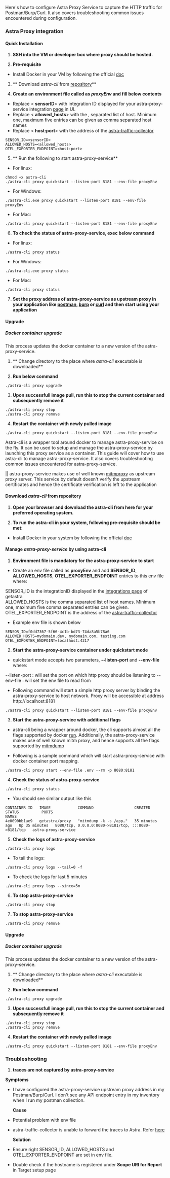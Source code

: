 Here's how to configure Astra Proxy Service to capture the HTTP traffic for Postman/Burp/Curl. It also covers troubleshooting common issues encountered during configuration.

### Astra Proxy integration

#### Quick Installation

1. **SSH into the VM or developer box where proxy should be hosted.**

2. **Pre-requisite**

* Install Docker in your VM by following the official [doc](https://docs.docker.com/engine/install/)

3. ** Download *astra-cli* from [repository]()**

4. **Create an environment file called as *proxyEnv* and fill below contents**

* Replace < **sensorID**> with integration ID displayed for your astra-proxy-service integration [page](https://my.getastra.com/integrations) in UI.
* Replace < **allowed_hosts**> with the , separated list of host. Minimum one, maximum five entries can be given as comma separated host names
* Replace < **host:port**> with the address of the [astra-traffic-collector](https://help.getastra.com/en/article/how-to-setup-astra-traffic-collector-in-vm-1dile2q/?bust=1732789353824)

```
SENSOR_ID=<sensorID>
ALLOWED_HOSTS=<allowed_hosts>
OTEL_EXPORTER_ENDPOINT=<host:port>
```

5. ** Run the following to start astra-proxy-service**

* For linux:
```
chmod +x astra-cli
./astra-cli proxy quickstart --listen-port 8181 --env-file proxyEnv
```

* For Windows:
 
```
./astra-cli.exe proxy quickstart --listen-port 8181 --env-file proxyEnv
```

* For Mac:
```
./astra-cli proxy quickstart --listen-port 8181 --env-file proxyEnv
```

6. **To check the status of astra-proxy-service, exec below command**
* For linux:
```
./astra-cli proxy status
```

* For Windows:
 
```
./astra-cli.exe proxy status
```

* For Mac:
```
./astra-cli proxy status
```

7. **Set the proxy address of astra-proxy-service as upstream proxy in your application like [postman](https://learning.postman.com/docs/getting-started/installation/proxy/), [burp](https://portswigger.net/burp/documentation/desktop/settings/network/connections#upstream-proxy-servers) or [curl](https://www.zenrows.com/blog/curl-proxy#set-up-curl-proxy) and then start using your application**

#### Upgrade

##### Docker container upgrade

This process updates the docker container to a new version of the astra-proxy-service.

1. ** Change directory to the place where *astra-cli* executable is downloaded**

2. **Run below command**
```
./astra-cli proxy upgrade
```

3. **Upon successfull image pull, run this to stop the current container and subsequently remove it**
```
./astra-cli proxy stop
./astra-cli proxy remove
```

4. **Restart the container with newly pulled image**
```
./astra-cli proxy quickstart --listen-port 8181 --env-file proxyEnv
```








Astra-cli is a wrapper tool around docker to manage astra-proxy-service on the fly. It can be used to setup and manage the astra-proxy-service by launching this proxy service as a container. This guide will cover how to use astra-cli to manage astra-proxy-service. It also covers troubleshooting common issues encountered for astra-proxy-service.

|| astra-proxy-service makes use of well known [mitmproxy](https://mitmproxy.org/#mitmdump) as upstream proxy server. This service by default doesn't verify the upstream certificates and hence the certificate verification is left to the application

#### Download *astra-cli* from repository

1. **Open your browser and download the astra-cli from here for your preferred operating system.**

2. **To run the astra-cli in your system, following pre-requisite should be met:**

* Install Docker in your system by following the official [doc](https://docs.docker.com/engine/install/)

#### Manage *astra-proxy-service* by using astra-cli

1. **Environment file is mandatory for the astra-proxy-service to start**

* Create an env file called as **proxyEnv** and add **SENSOR_ID**, **ALLOWED_HOSTS**,  **OTEL_EXPORTER_ENDPOINT** entries to this env file where:
   
SENSOR_ID is the integrationID displayed in the [integrations page](https://my.getastra.com/integrations) of getastra   
ALLOWED_HOSTS is the comma separated list of host names. Minimum one, maximum five comma separated entries can be given.
OTEL_EXPORTER_ENDPOINT is the address of the [astra-traffic-collector](https://help.getastra.com/en/article/how-to-setup-astra-traffic-collector-in-vm-1dile2q/?bust=1732789353824)

* Example env file is shown below

```
SENSOR_ID=f0dd7367-5f66-4c1b-bd73-74da8a5b78a6
ALLOWED_HOSTS=mydomain.dev, mydomain.com, testing.com
OTEL_EXPORTER_ENDPOINT=localhost:4317
```

2. **Start the astra-proxy-service container under quickstart mode**

* quickstart mode accepts two parameters, **--listen-port** and **--env-file** where:

--listen-port : will set the port on which http proxy should be listening to
--env-file : will set the env file to read from

* Following command will start a simple http proxy server by binding the astra-proxy-service to host network. Proxy will be accessible at address http://localhost:8181
```
./astra-cli proxy quickstart --listen-port 8181 --env-file proxyEnv
```

3. **Start the astra-proxy-service with additional flags**

* astra-cli being a wrapper around docker, the cli supports almost all the flags supported by docker [run](https://docs.docker.com/engine/containers/run/#general-form). Additionally, the astra-proxy-service makes use of well known mitm proxy, and hence supports all the flags supported by [mitmdump](https://docs.mitmproxy.org/stable/concepts-options/#available-options)

* Following is a sample command which will start astra-proxy-service with docker container port mapping.
```
./astra-cli proxy start --env-file .env --rm -p 8080:8181
```

4. **Check the status of astra-proxy-service**

```
./astra-cli proxy status
```
* You should see similar output like this

```
CONTAINER ID   IMAGE            COMMAND                  CREATED          STATUS          PORTS                                                 NAMES
4e0090bb1ae9   getastra/proxy   "mitmdump -k -s /app…"   35 minutes ago   Up 35 minutes   8080/tcp, 0.0.0.0:8080->8181/tcp, :::8080->8181/tcp   astra-proxy-service
```

5. **Check the logs of astra-proxy-service**

```
./astra-cli proxy logs
```

* To tail the logs:
```
./astra-cli proxy logs --tail=0 -f
```

* To check the logs for last 5 minutes
```
./astra-cli proxy logs --since=5m
```

6. **To stop astra-proxy-service**

```
./astra-cli proxy stop
```

7. **To stop astra-proxy-service**

```
./astra-cli proxy remove
```

#### Upgrade

##### Docker container upgrade

This process updates the docker container to a new version of the astra-proxy-service.

1. ** Change directory to the place where *astra-cli* executable is downloaded**

2. **Run below command**
```
./astra-cli proxy upgrade
```

3. **Upon successfull image pull, run this to stop the current container and subsequently remove it**
```
./astra-cli proxy stop
./astra-cli proxy remove
```

4. **Restart the container with newly pulled image**
```
./astra-cli proxy quickstart --listen-port 8181 --env-file proxyEnv
```

### Troubleshooting

1. **traces are not captured by astra-proxy-service**

  **Symptoms**

* I have configured the astra-proxy-service upstream proxy address in my Postman/Burp/Curl. I don't see any API endpoint entry in my inventory when I run my postman collection.

  **Cause**

* Potential problem with env file

* astra-traffic-collector is unable to forward the traces to Astra. Refer [here](https://help.getastra.com/en/article/how-to-setup-astra-traffic-collector-in-vm-1dile2q/?bust=1732794298467#3-troubleshooting)

  **Solution**

* Ensure right SENSOR_ID, ALLOWED_HOSTS and OTEL_EXPORTER_ENDPOINT are set in env file.

* Double check if the hostname is registered under **Scope URI for Report** in Target setup page
